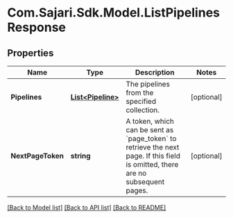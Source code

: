 # Com.Sajari.Sdk.Model.ListPipelinesResponse
## Properties

Name | Type | Description | Notes
------------ | ------------- | ------------- | -------------
**Pipelines** | [**List&lt;Pipeline&gt;**](Pipeline.md) | The pipelines from the specified collection. | [optional] 
**NextPageToken** | **string** | A token, which can be sent as &#x60;page_token&#x60; to retrieve the next page.  If this field is omitted, there are no subsequent pages. | [optional] 

[[Back to Model list]](../README.md#documentation-for-models) [[Back to API list]](../README.md#documentation-for-api-endpoints) [[Back to README]](../README.md)

